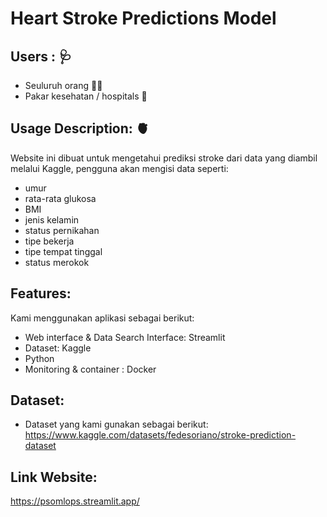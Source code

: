 # Heart Stroke Predictions Model

## Users : :stethoscope:
* Seuluruh orang :man_health_worker:
* Pakar kesehatan / hospitals :hospital:

## Usage Description: :anatomical_heart:
Website ini dibuat untuk mengetahui prediksi stroke dari data yang diambil melalui Kaggle, pengguna akan mengisi data seperti:
- umur
- rata-rata glukosa
- BMI
- jenis kelamin
- status pernikahan
- tipe bekerja
- tipe tempat tinggal
- status merokok

## Features:
Kami menggunakan aplikasi sebagai berikut:
* Web interface & Data Search Interface: Streamlit
* Dataset: Kaggle
* Python
* Monitoring & container : Docker

## Dataset: 
* Dataset yang kami gunakan sebagai berikut:<br>
https://www.kaggle.com/datasets/fedesoriano/stroke-prediction-dataset</br>

## Link Website:
https://psomlops.streamlit.app/
